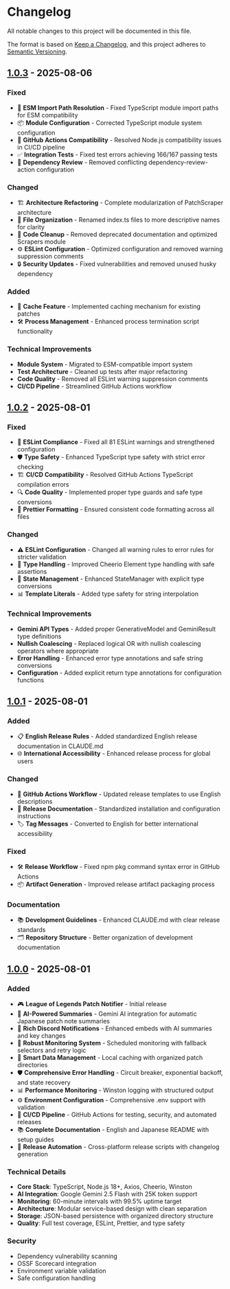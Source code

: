 # Changelog

All notable changes to this project will be documented in this file.

The format is based on [Keep a Changelog](https://keepachangelog.com/en/1.0.0/),
and this project adheres to [Semantic Versioning](https://semver.org/spec/v2.0.0.html).

## [1.0.3] - 2025-08-06

### Fixed
- 🔧 **ESM Import Path Resolution** - Fixed TypeScript module import paths for ESM compatibility
- 📦 **Module Configuration** - Corrected TypeScript module system configuration
- 🧪 **GitHub Actions Compatibility** - Resolved Node.js compatibility issues in CI/CD pipeline
- ✅ **Integration Tests** - Fixed test errors achieving 166/167 passing tests
- 🔄 **Dependency Review** - Removed conflicting dependency-review-action configuration

### Changed
- 🏗️ **Architecture Refactoring** - Complete modularization of PatchScraper architecture
- 📁 **File Organization** - Renamed index.ts files to more descriptive names for clarity
- 🧹 **Code Cleanup** - Removed deprecated documentation and optimized Scrapers module
- ⚙️ **ESLint Configuration** - Optimized configuration and removed warning suppression comments
- 🔒 **Security Updates** - Fixed vulnerabilities and removed unused husky dependency

### Added
- 💾 **Cache Feature** - Implemented caching mechanism for existing patches
- 🛠️ **Process Management** - Enhanced process termination script functionality

### Technical Improvements
- **Module System** - Migrated to ESM-compatible import system
- **Test Architecture** - Cleaned up tests after major refactoring
- **Code Quality** - Removed all ESLint warning suppression comments
- **CI/CD Pipeline** - Streamlined GitHub Actions workflow

## [1.0.2] - 2025-08-01

### Fixed
- 🔧 **ESLint Compliance** - Fixed all 81 ESLint warnings and strengthened configuration
- 🛡️ **Type Safety** - Enhanced TypeScript type safety with strict error checking
- 🏗️ **CI/CD Compatibility** - Resolved GitHub Actions TypeScript compilation errors
- 🔍 **Code Quality** - Implemented proper type guards and safe type conversions
- 📝 **Prettier Formatting** - Ensured consistent code formatting across all files

### Changed
- ⚠️ **ESLint Configuration** - Changed all warning rules to error rules for stricter validation
- 🎯 **Type Handling** - Improved Cheerio Element type handling with safe assertions
- 🔄 **State Management** - Enhanced StateManager with explicit type conversions
- 📊 **Template Literals** - Added type safety for string interpolation

### Technical Improvements
- **Gemini API Types** - Added proper GenerativeModel and GeminiResult type definitions
- **Nullish Coalescing** - Replaced logical OR with nullish coalescing operators where appropriate
- **Error Handling** - Enhanced error type annotations and safe string conversions
- **Configuration** - Added explicit return type annotations for configuration functions

## [1.0.1] - 2025-08-01

### Added
- 📋 **English Release Rules** - Added standardized English release documentation in CLAUDE.md
- 🌐 **International Accessibility** - Enhanced release process for global users

### Changed
- 🔄 **GitHub Actions Workflow** - Updated release templates to use English descriptions
- 📖 **Release Documentation** - Standardized installation and configuration instructions
- 🏷️ **Tag Messages** - Converted to English for better international accessibility

### Fixed
- 🛠️ **Release Workflow** - Fixed npm pkg command syntax error in GitHub Actions
- 📦 **Artifact Generation** - Improved release artifact packaging process

### Documentation
- 📚 **Development Guidelines** - Enhanced CLAUDE.md with clear release standards
- 🗂️ **Repository Structure** - Better organization of development documentation

## [1.0.0] - 2025-08-01

### Added
- 🎮 **League of Legends Patch Notifier** - Initial release
- 🤖 **AI-Powered Summaries** - Gemini AI integration for automatic Japanese patch note summaries
- 📱 **Rich Discord Notifications** - Enhanced embeds with AI summaries and key changes
- 🔄 **Robust Monitoring System** - Scheduled monitoring with fallback selectors and retry logic
- 💾 **Smart Data Management** - Local caching with organized patch directories
- 🛡️ **Comprehensive Error Handling** - Circuit breaker, exponential backoff, and state recovery
- 📊 **Performance Monitoring** - Winston logging with structured output
- ⚙️ **Environment Configuration** - Comprehensive .env support with validation
- 🚀 **CI/CD Pipeline** - GitHub Actions for testing, security, and automated releases
- 📚 **Complete Documentation** - English and Japanese README with setup guides
- 🔧 **Release Automation** - Cross-platform release scripts with changelog generation

### Technical Details
- **Core Stack**: TypeScript, Node.js 18+, Axios, Cheerio, Winston
- **AI Integration**: Google Gemini 2.5 Flash with 25K token support
- **Monitoring**: 60-minute intervals with 99.5% uptime target
- **Architecture**: Modular service-based design with clean separation
- **Storage**: JSON-based persistence with organized directory structure
- **Quality**: Full test coverage, ESLint, Prettier, and type safety

### Security
- Dependency vulnerability scanning
- OSSF Scorecard integration
- Environment variable validation
- Safe configuration handling

[1.0.3]: https://github.com/yuu1111/LoL-PatchNote-Notifier/releases/tag/v1.0.3
[1.0.2]: https://github.com/yuu1111/LoL-PatchNote-Notifier/releases/tag/v1.0.2
[1.0.1]: https://github.com/yuu1111/LoL-PatchNote-Notifier/releases/tag/v1.0.1
[1.0.0]: https://github.com/yuu1111/LoL-PatchNote-Notifier/releases/tag/v1.0.0